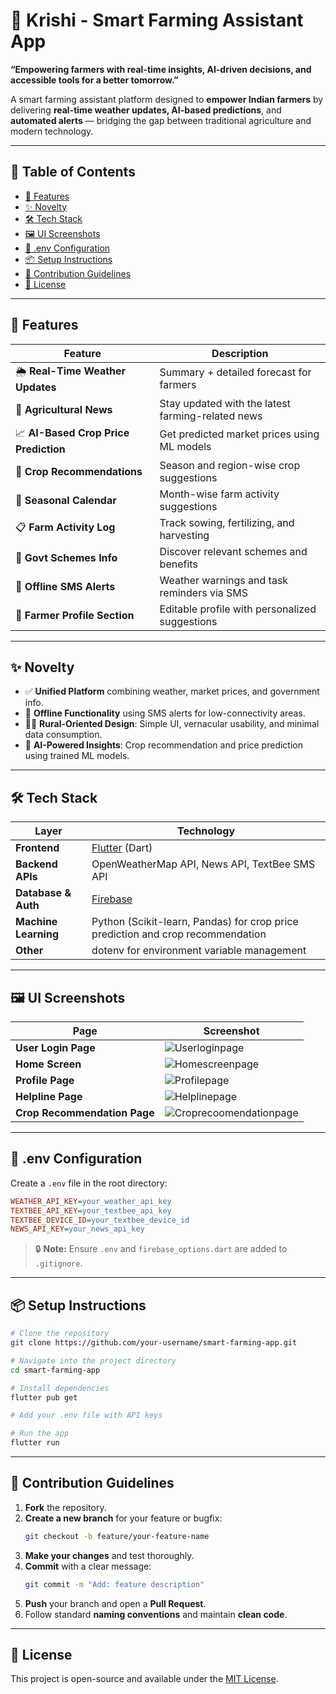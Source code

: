 
# 🌱 Krishi - Smart Farming Assistant App

**“Empowering farmers with real-time insights, AI-driven decisions, and accessible tools for a better tomorrow.”**

A smart farming assistant platform designed to **empower Indian farmers** by delivering **real-time weather updates, AI-based predictions**, and **automated alerts** — bridging the gap between traditional agriculture and modern technology.

---

## 📝 Table of Contents
- [🚀 Features](#-features)
- [✨ Novelty](#-novelty)
- [🛠️ Tech Stack](#️-tech-stack)
- [🖼️ UI Screenshots](#️-ui-screenshots)
- [🔐 .env Configuration](#-env-configuration)
- [📦 Setup Instructions](#-setup-instructions)
- [🤝 Contribution Guidelines](#-contribution-guidelines)
- [📄 License](#-license)

---

## 🚀 Features

| Feature | Description |
|--------|-------------|
| 🌦 **Real-Time Weather Updates** | Summary + detailed forecast for farmers |
| 📰 **Agricultural News** | Stay updated with the latest farming-related news |
| 📈 **AI-Based Crop Price Prediction** | Get predicted market prices using ML models |
| 🌾 **Crop Recommendations** | Season and region-wise crop suggestions |
| 📅 **Seasonal Calendar** | Month-wise farm activity suggestions |
| 📋 **Farm Activity Log** | Track sowing, fertilizing, and harvesting |
| 📢 **Govt Schemes Info** | Discover relevant schemes and benefits |
| 📲 **Offline SMS Alerts** | Weather warnings and task reminders via SMS |
| 👤 **Farmer Profile Section** | Editable profile with personalized suggestions |

---

## ✨ Novelty

- ✅ **Unified Platform** combining weather, market prices, and government info.
- 📶 **Offline Functionality** using SMS alerts for low-connectivity areas.
- 👨‍🌾 **Rural-Oriented Design**: Simple UI, vernacular usability, and minimal data consumption.
- 🤖 **AI-Powered Insights**: Crop recommendation and price prediction using trained ML models.

---

## 🛠️ Tech Stack

| Layer | Technology |
|------|------------|
| **Frontend** | [Flutter](https://flutter.dev/) (Dart) |
| **Backend APIs** | OpenWeatherMap API, News API, TextBee SMS API |
| **Database & Auth** | [Firebase](https://firebase.google.com/) |
| **Machine Learning** | Python (Scikit-learn, Pandas) for crop price prediction and crop recommendation |
| **Other** | dotenv for environment variable management |

---

## 🖼️ UI Screenshots

| Page | Screenshot |
|------|------------|
| **User Login Page** | ![Userloginpage](https://github.com/user-attachments/assets/a00c8598-3583-4e35-9d37-1344f1aa2af4) |
| **Home Screen** | ![Homescreenpage](https://github.com/user-attachments/assets/a7ad7a14-3c4c-42d4-9d0e-4a6965525c1f) |
| **Profile Page** | ![Profilepage](https://github.com/user-attachments/assets/d4d97d91-5a59-489d-bf43-0fc45b30dc5c) |
| **Helpline Page** | ![Helplinepage](https://github.com/user-attachments/assets/55a0f1a1-30c4-4cfb-be8b-617cbe5f6036) |
| **Crop Recommendation Page** | ![Croprecoomendationpage](https://github.com/user-attachments/assets/143fef5a-6cdb-4bb6-bbd8-862ab2adcb00) |


---

## 🔐 .env Configuration

Create a `.env` file in the root directory:

```ini
WEATHER_API_KEY=your_weather_api_key
TEXTBEE_API_KEY=your_textbee_api_key
TEXTBEE_DEVICE_ID=your_textbee_device_id
NEWS_API_KEY=your_news_api_key
```

> 🔒 **Note:** Ensure `.env` and `firebase_options.dart` are added to `.gitignore`.

---

## 📦 Setup Instructions

```bash
# Clone the repository
git clone https://github.com/your-username/smart-farming-app.git

# Navigate into the project directory
cd smart-farming-app

# Install dependencies
flutter pub get

# Add your .env file with API keys

# Run the app
flutter run
```

---

## 🤝 Contribution Guidelines

1. **Fork** the repository.
2. **Create a new branch** for your feature or bugfix:
   ```bash
   git checkout -b feature/your-feature-name
   ```
3. **Make your changes** and test thoroughly.
4. **Commit** with a clear message:
   ```bash
   git commit -m "Add: feature description"
   ```
5. **Push** your branch and open a **Pull Request**.
6. Follow standard **naming conventions** and maintain **clean code**.

---

## 📄 License

This project is open-source and available under the [MIT License](LICENSE).
